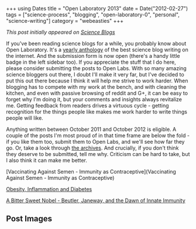 +++
using Dates
title = "Open Laboratory 2013"
date = Date("2012-02-27")
tags = ["science-process", "blogging", "open-laboratory-0", "personal", "science-writing"]
category = "webeasties"
+++

_This post initially appeared on [Science Blogs](http://scienceblogs.com/webeasties)_

If you've been reading science blogs for a while, you probably know about Open Laboratory. It's a [yearly anthology](http://blogs.scientificamerican.com/network-central/2012/02/27/open-laboratory-2013-submissions-form-is-now-open/) of the best science blog writing on the internet. And the submission form is now open (there's a handy little badge in the left sidebar too). 
If you appreciate the stuff that I do here, please consider submitting the posts to Open Labs. With so many amazing science bloggers out there, I doubt I'll make it very far, but I've decided to put this out there because I think it will help me strive to work harder. When blogging has to compete with my work at the bench, and with cleaning the kitchen, and even with passive browsing of reddit and G+, it can be easy to forget why I'm doing it, but your comments and insights always revitalize me. Getting feedback from readers drives a virtuous cycle - getting recognition for the things people like makes me work harder to write things people will like.

Anything written between October 2011 and October 2012 is eligible. A couple of the posts I'm most proud of in that time frame are below the fold - if you like them too, submit them to Open Labs, and we'll see how far they go. Or, take a look through [the archives](http://scienceblogs.com/webeasties/archives.php). And crucially, if you don't think they deserve to be submitted, tell me why. Criticism can be hard to take, but I also think it can make me better.

[Vaccinating Against Semen - Immunity as Contraceptive](Vaccinating Against Semen - Immunity as Contraceptive)

[Obesity, Inflammation and Diabetes](http://scienceblogs.com/webeasties/2011/12/obesity_inflammation_and_diabe.php)

[A Bitter Sweet Nobel - Beutler, Janeway, and the Dawn of Innate Immunity](http://scienceblogs.com/webeasties/2011/10/a_bitter_sweet_nobel_-_beutler.php)

      
  

 ## Post Images


